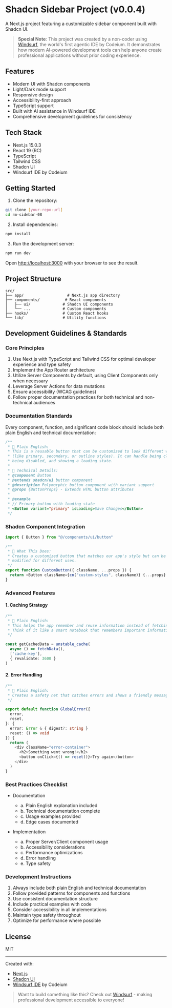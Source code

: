 # Shadcn Sidebar Project (v0.0.4)

A Next.js project featuring a customizable sidebar component built with Shadcn UI.

> **Special Note**: This project was created by a non-coder using [Windsurf](https://codeium.com/windsurf), the world's first agentic IDE by Codeium. It demonstrates how modern AI-powered development tools can help anyone create professional applications without prior coding experience.

## Features

- Modern UI with Shadcn components
- Light/Dark mode support
- Responsive design
- Accessibility-first approach
- TypeScript support
- Built with AI assistance in Windsurf IDE
- Comprehensive development guidelines for consistency

## Tech Stack

- Next.js 15.0.3
- React 19 (RC)
- TypeScript
- Tailwind CSS
- Shadcn UI
- Windsurf IDE by Codeium

## Getting Started

1. Clone the repository:
```bash
git clone [your-repo-url]
cd rm-sidebar-08
```

2. Install dependencies:
```bash
npm install
```

3. Run the development server:
```bash
npm run dev
```

Open [http://localhost:3000](http://localhost:3000) with your browser to see the result.

## Project Structure

```
src/
├── app/                   # Next.js app directory
├── components/           # React components
│   ├── ui/              # Shadcn UI components
│   └── ...              # Custom components
├── hooks/               # Custom React hooks
└── lib/                 # Utility functions
```

## Development Guidelines & Standards

### Core Principles

1. Use Next.js with TypeScript and Tailwind CSS for optimal developer experience and type safety
2. Implement the App Router architecture
3. Utilize Server Components by default, using Client Components only when necessary
4. Leverage Server Actions for data mutations
5. Ensure accessibility (WCAG guidelines)
6. Follow proper documentation practices for both technical and non-technical audiences

### Documentation Standards

Every component, function, and significant code block should include both plain English and technical documentation:

```typescript
/**
 * 👥 Plain English:
 * This is a reusable button that can be customized to look different ways
 * (like primary, secondary, or outline styles). It can handle being clicked,
 * being disabled, and showing a loading state.
 * 
 * 🔧 Technical Details:
 * @component Button
 * @extends shadcn/ui button component
 * @description Polymorphic button component with variant support
 * @props {ButtonProps} - Extends HTML button attributes
 * 
 * @example
 * // Primary button with loading state
 * <Button variant="primary" isLoading>Save Changes</Button>
 */
```

### Shadcn Component Integration

```typescript
import { Button } from "@/components/ui/button"

/**
 * 👥 What This Does:
 * Creates a customized button that matches our app's style but can be
 * modified for different uses.
 */
export function CustomButton({ className, ...props }) {
  return <Button className={cn("custom-styles", className)} {...props} />
}
```

### Advanced Features

#### 1. Caching Strategy
```typescript
/**
 * 👥 Plain English:
 * This helps the app remember and reuse information instead of fetching it every time.
 * Think of it like a smart notebook that remembers important information.
 */

const getCachedData = unstable_cache(
  async () => fetchData(),
  ['cache-key'],
  { revalidate: 3600 }
)
```

#### 2. Error Handling
```typescript
/**
 * 👥 Plain English:
 * Creates a safety net that catches errors and shows a friendly message.
 */

export default function GlobalError({
  error,
  reset,
}: {
  error: Error & { digest?: string }
  reset: () => void
}) {
  return (
    <div className="error-container">
      <h2>Something went wrong!</h2>
      <button onClick={() => reset()}>Try again</button>
    </div>
  )
}
```

### Best Practices Checklist

* Documentation
  * a. Plain English explanation included
  * b. Technical documentation complete
  * c. Usage examples provided
  * d. Edge cases documented

* Implementation
  * a. Proper Server/Client component usage
  * b. Accessibility considerations
  * c. Performance optimizations
  * d. Error handling
  * e. Type safety

### Development Instructions

1. Always include both plain English and technical documentation
2. Follow provided patterns for components and functions
3. Use consistent documentation structure
4. Include practical examples with code
5. Consider accessibility in all implementations
6. Maintain type safety throughout
7. Optimize for performance where possible

## License

MIT

---
Created with:
- [Next.js](https://nextjs.org)
- [Shadcn UI](https://ui.shadcn.com/)
- [Windsurf IDE](https://codeium.com/windsurf) by Codeium

> Want to build something like this? Check out [Windsurf](https://codeium.com/windsurf) - making professional development accessible to everyone!